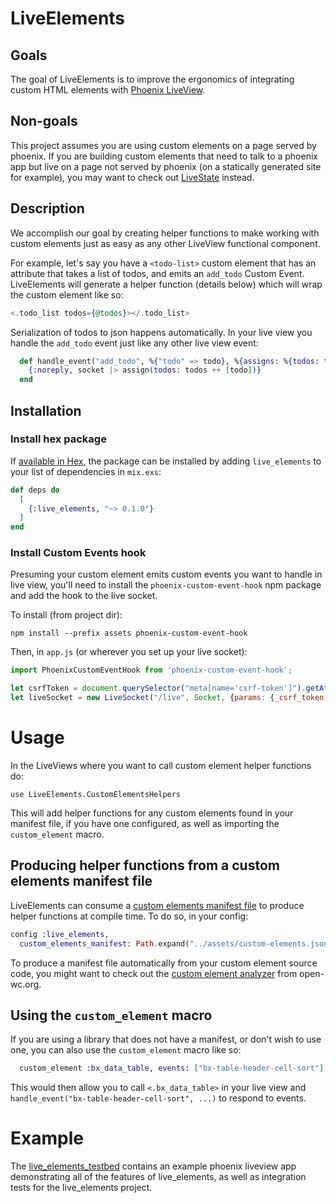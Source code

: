 # LiveElements

## Goals
The goal of LiveElements is to improve the ergonomics of integrating custom HTML elements with [Phoenix LiveView](https://hexdocs.pm/phoenix_live_view). 

## Non-goals
This project assumes
you are using custom elements on a page served by phoenix. If you are building custom elements 
that need to talk to a phoenix app but live on a page not served by phoenix (on a statically generated site for example), you may want to check out [LiveState](https://hexdocs.pm/live_state) instead.

## Description

We accomplish our goal by creating helper functions to make 
working with custom elements just as easy as any other LiveView functional component.

For example, let's say you have a `<todo-list>` custom element that has an attribute 
that takes a list of todos, and emits an `add_todo` Custom Event. LiveElements will 
generate a helper function (details below) which will wrap the custom element like
so:

```heex
<.todo_list todos={@todos}></.todo_list>
```

Serialization of todos to json happens automatically. In your live view you handle the `add_todo` event just like any other live view event:

```elixir
  def handle_event("add_todo", %{"todo" => todo}, %{assigns: %{todos: todos}} = socket) do
    {:noreply, socket |> assign(todos: todos ++ [todo])}
  end
```

## Installation

### Install hex package

If [available in Hex](https://hex.pm/docs/publish), the package can be installed
by adding `live_elements` to your list of dependencies in `mix.exs`:

```elixir
def deps do
  [
    {:live_elements, "~> 0.1.0"}
  ]
end
```

### Install Custom Events hook

Presuming your custom element emits custom events you want to handle in live view, you'll need to install the `phoenix-custom-event-hook` npm package and add the hook 
to the live socket.

To install (from project dir):

```
npm install --prefix assets phoenix-custom-event-hook
```

Then, in `app.js` (or wherever you set up your live socket):

```js
import PhoenixCustomEventHook from 'phoenix-custom-event-hook';

let csrfToken = document.querySelector("meta[name='csrf-token']").getAttribute("content")
let liveSocket = new LiveSocket("/live", Socket, {params: {_csrf_token: csrfToken}, hooks: {PhoenixCustomEventHook}})
```

# Usage

In the LiveViews where you want to call custom element helper functions do:

```
use LiveElements.CustomElementsHelpers
```

This will add helper functions for any custom elements found in your manifest file, if
you have one configured, as well as importing the `custom_element` macro.

## Producing helper functions from a custom elements manifest file

LiveElements can consume a [custom elements manifest file](https://github.com/webcomponents/custom-elements-manifest) to produce helper functions
at compile time. To do so, in your config:

```elixir
config :live_elements, 
  custom_elements_manifest: Path.expand("../assets/custom-elements.json", __DIR__)
```

To produce a manifest file automatically from your custom element source code, you might want to check out the [custom element analyzer](https://custom-elements-manifest.open-wc.org/analyzer/getting-started/) from open-wc.org.

## Using the `custom_element` macro

If you are using a library that does not have a manifest, or don't wish to use one, you can 
also use the `custom_element` macro like so:

```elixir
  custom_element :bx_data_table, events: ["bx-table-header-cell-sort"]
```

This would then allow you to call `<.bx_data_table>` in your live view and `handle_event("bx-table-header-cell-sort", ...)` to respond to events.

# Example

The [live_elements_testbed](https://github.com/launchscout/live_elements_testbed) contains an 
example phoenix liveview app demonstrating all of the features of live_elements, as well as
integration tests for the live_elements project.




